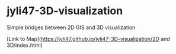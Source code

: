 # jyli47-3D-visualization
Simple bridges between 2D GIS and 3D visualization

[Link to Map](https://jyli47.github.io/jyli47-3D-visualization/2D and 3D/index.html)

